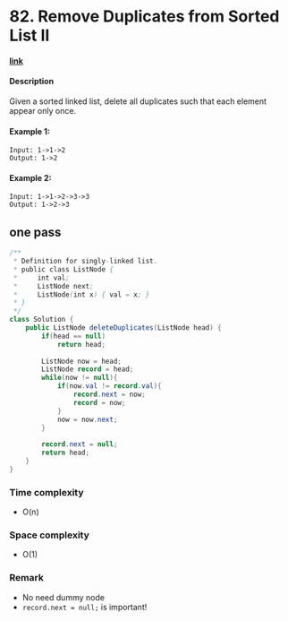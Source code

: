 # 82. Remove Duplicates from Sorted List II

#### [link](https://leetcode.com/problems/remove-duplicates-from-sorted-list/description/) 

#### Description
Given a sorted linked list, delete all duplicates such that each element appear only once.

#### Example 1:
```
Input: 1->1->2
Output: 1->2
```
#### Example 2:
```
Input: 1->1->2->3->3
Output: 1->2->3
```

## one pass
```java
/**
 * Definition for singly-linked list.
 * public class ListNode {
 *     int val;
 *     ListNode next;
 *     ListNode(int x) { val = x; }
 * }
 */
class Solution {
    public ListNode deleteDuplicates(ListNode head) {
        if(head == null)
            return head;
        
        ListNode now = head;
        ListNode record = head;
        while(now != null){
            if(now.val != record.val){
                record.next = now;
                record = now;
            }
            now = now.next;
        }
        
        record.next = null;
        return head;
    }
}
```

### Time complexity
* O(n)
### Space complexity
* O(1)
### Remark
* No need dummy node
* `record.next = null;` is important!